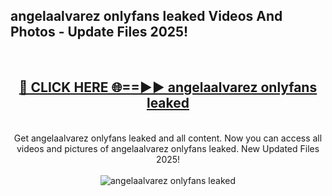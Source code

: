 <h2>angelaalvarez onlyfans leaked Videos And Photos - Update Files 2025!</h2>
<br>
<div align="center">
<h2><a href="https://top-ai-tools.click/QrbHav" rel="nofollow">🔴 CLICK HERE 🌐==►► angelaalvarez onlyfans leaked</a></h2>
<br>
Get angelaalvarez onlyfans leaked and all content. Now you can access all videos and pictures of angelaalvarez onlyfans leaked. New Updated Files 2025!
<br>
<br>
<a href="https://top-ai-tools.click/QrbHav" rel="nofollow" data-target="animated-image.originalLink"><img src="https://i.ibb.co.com/WyWwxjT/player-gif2.gif" alt="angelaalvarez onlyfans leaked" style="max-width: 100%; display: inline-block;" data-target="animated-image.originalImage"></a>
</div>
<br>